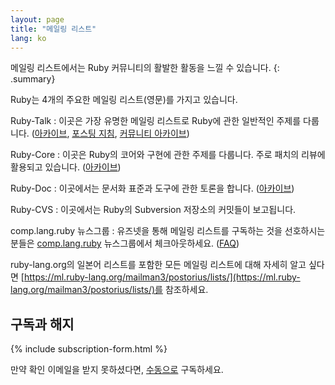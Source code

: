 ```yaml
---
layout: page
title: "메일링 리스트"
lang: ko
---
```


메일링 리스트에서는 Ruby 커뮤니티의 활발한 활동을 느낄 수 있습니다.
{: .summary}

Ruby는 4개의 주요한 메일링 리스트(영문)를 가지고 있습니다.

Ruby-Talk
: 이곳은 가장 유명한 메일링 리스트로 Ruby에 관한 일반적인 주제를 다룹니다.
  ([아카이브][3], [포스팅 지침][guidelines], [커뮤니티 아카이브][rubytalk])

Ruby-Core
: 이곳은 Ruby의 코어와 구현에 관한 주제를 다룹니다. 주로 패치의 리뷰에
  활용되고 있습니다. ([아카이브][4])

Ruby-Doc
: 이곳에서는 문서화 표준과 도구에 관한 토론을 합니다. ([아카이브][5])

Ruby-CVS
: 이곳에서는 Ruby의 Subversion 저장소의 커밋들이 보고됩니다.

comp.lang.ruby 뉴스그룹
: 유즈넷을 통해 메일링 리스트를 구독하는 것을 선호하시는 분들은
  [comp.lang.ruby](news:comp.lang.ruby) 뉴스그룹에서 체크아웃하세요. ([FAQ][clrFAQ])

ruby-lang.org의 일본어 리스트를 포함한 모든 메일링 리스트에 대해 자세히 알고
싶다면 [https://ml.ruby-lang.org/mailman3/postorius/lists/](https://ml.ruby-lang.org/mailman3/postorius/lists/)를 참조하세요.

## 구독과 해지

{% include subscription-form.html %}

만약 확인 이메일을 받지 못하셨다면,
[수동으로](manual-instructions/) 구독하세요.



[guidelines]: /en/community/mailing-lists/ruby-talk-guidelines/
[clrFAQ]: http://rubyhacker.com/clrFAQ.html
[3]: http://blade.nagaokaut.ac.jp/ruby/ruby-talk/index.shtml
[4]: http://blade.nagaokaut.ac.jp/ruby/ruby-core/index.shtml
[5]: http://lists.ruby-lang.org/pipermail/ruby-doc/
[rubytalk]: https://rubytalk.org/
